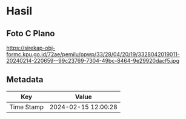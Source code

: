 # Hasil

## Foto C Plano

https://sirekap-obj-formc.kpu.go.id/72ae/pemilu/ppwp/33/28/04/20/19/3328042019011-20240214-220659--99c23769-7304-49bc-8464-9e29920dacf5.jpg


## Metadata

| Key        | Value               |
| ---------- | ------------------- |
| Time Stamp | 2024-02-15 12:00:28 |



